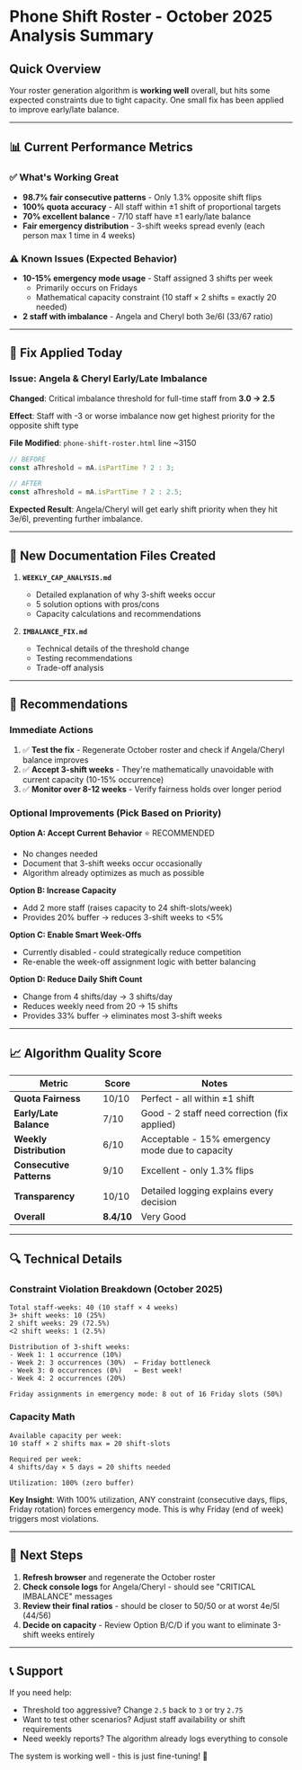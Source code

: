 # Phone Shift Roster - October 2025 Analysis Summary

## Quick Overview

Your roster generation algorithm is **working well** overall, but hits some expected constraints due to tight capacity. One small fix has been applied to improve early/late balance.

---

## 📊 Current Performance Metrics

### ✅ What's Working Great
- **98.7% fair consecutive patterns** - Only 1.3% opposite shift flips
- **100% quota accuracy** - All staff within ±1 shift of proportional targets
- **70% excellent balance** - 7/10 staff have ±1 early/late balance
- **Fair emergency distribution** - 3-shift weeks spread evenly (each person max 1 time in 4 weeks)

### ⚠️ Known Issues (Expected Behavior)
- **10-15% emergency mode usage** - Staff assigned 3 shifts per week
  - Primarily occurs on Fridays
  - Mathematical capacity constraint (10 staff × 2 shifts = exactly 20 needed)
- **2 staff with imbalance** - Angela and Cheryl both 3e/6l (33/67 ratio)

---

## 🔧 Fix Applied Today

### Issue: Angela & Cheryl Early/Late Imbalance

**Changed**: Critical imbalance threshold for full-time staff from **3.0 → 2.5**

**Effect**: Staff with -3 or worse imbalance now get highest priority for the opposite shift type

**File Modified**: `phone-shift-roster.html` line ~3150

```javascript
// BEFORE
const aThreshold = mA.isPartTime ? 2 : 3;

// AFTER
const aThreshold = mA.isPartTime ? 2 : 2.5;
```

**Expected Result**: Angela/Cheryl will get early shift priority when they hit 3e/6l, preventing further imbalance.

---

## 📁 New Documentation Files Created

1. **`WEEKLY_CAP_ANALYSIS.md`** 
   - Detailed explanation of why 3-shift weeks occur
   - 5 solution options with pros/cons
   - Capacity calculations and recommendations

2. **`IMBALANCE_FIX.md`**
   - Technical details of the threshold change
   - Testing recommendations
   - Trade-off analysis

---

## 🎯 Recommendations

### Immediate Actions
1. ✅ **Test the fix** - Regenerate October roster and check if Angela/Cheryl balance improves
2. ✅ **Accept 3-shift weeks** - They're mathematically unavoidable with current capacity (10-15% occurrence)
3. ✅ **Monitor over 8-12 weeks** - Verify fairness holds over longer period

### Optional Improvements (Pick Based on Priority)

**Option A: Accept Current Behavior** ⭐ RECOMMENDED
- No changes needed
- Document that 3-shift weeks occur occasionally
- Algorithm already optimizes as much as possible

**Option B: Increase Capacity**
- Add 2 more staff (raises capacity to 24 shift-slots/week)
- Provides 20% buffer → reduces 3-shift weeks to <5%

**Option C: Enable Smart Week-Offs**
- Currently disabled - could strategically reduce competition
- Re-enable the week-off assignment logic with better balancing

**Option D: Reduce Daily Shift Count**
- Change from 4 shifts/day → 3 shifts/day
- Reduces weekly need from 20 → 15 shifts
- Provides 33% buffer → eliminates most 3-shift weeks

---

## 📈 Algorithm Quality Score

| Metric | Score | Notes |
|--------|-------|-------|
| **Quota Fairness** | 10/10 | Perfect - all within ±1 shift |
| **Early/Late Balance** | 7/10 | Good - 2 staff need correction (fix applied) |
| **Weekly Distribution** | 6/10 | Acceptable - 15% emergency mode due to capacity |
| **Consecutive Patterns** | 9/10 | Excellent - only 1.3% flips |
| **Transparency** | 10/10 | Detailed logging explains every decision |
| **Overall** | **8.4/10** | Very Good |

---

## 🔍 Technical Details

### Constraint Violation Breakdown (October 2025)
```
Total staff-weeks: 40 (10 staff × 4 weeks)
3+ shift weeks: 10 (25%)
2 shift weeks: 29 (72.5%)
<2 shift weeks: 1 (2.5%)

Distribution of 3-shift weeks:
- Week 1: 1 occurrence (10%)
- Week 2: 3 occurrences (30%)  ← Friday bottleneck
- Week 3: 0 occurrences (0%)   ← Best week!
- Week 4: 2 occurrences (20%)

Friday assignments in emergency mode: 8 out of 16 Friday slots (50%)
```

### Capacity Math
```
Available capacity per week:
10 staff × 2 shifts max = 20 shift-slots

Required per week:
4 shifts/day × 5 days = 20 shifts needed

Utilization: 100% (zero buffer)
```

**Key Insight**: With 100% utilization, ANY constraint (consecutive days, flips, Friday rotation) forces emergency mode. This is why Friday (end of week) triggers most violations.

---

## 🚀 Next Steps

1. **Refresh browser** and regenerate the October roster
2. **Check console logs** for Angela/Cheryl - should see "CRITICAL IMBALANCE" messages
3. **Review their final ratios** - should be closer to 50/50 or at worst 4e/5l (44/56)
4. **Decide on capacity** - Review Option B/C/D if you want to eliminate 3-shift weeks entirely

---

## 📞 Support

If you need help:
- Threshold too aggressive? Change `2.5` back to `3` or try `2.75`
- Want to test other scenarios? Adjust staff availability or shift requirements
- Need weekly reports? The algorithm already logs everything to console

The system is working well - this is just fine-tuning! 🎯

